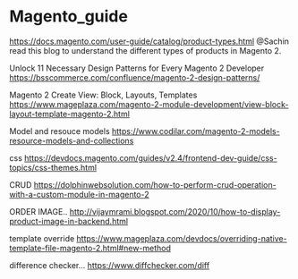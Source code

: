 # Magento_guide


https://docs.magento.com/user-guide/catalog/product-types.html
@Sachin read this blog to understand the different types of products in Magento 2.

Unlock 11 Necessary Design Patterns for Every Magento 2 Developer
https://bsscommerce.com/confluence/magento-2-design-patterns/


Magento 2 Create View: Block, Layouts, Templates
https://www.mageplaza.com/magento-2-module-development/view-block-layout-template-magento-2.html

Model and resouce models
https://www.codilar.com/magento-2-models-resource-models-and-collections

css
https://devdocs.magento.com/guides/v2.4/frontend-dev-guide/css-topics/css-themes.html


CRUD
https://dolphinwebsolution.com/how-to-perform-crud-operation-with-a-custom-module-in-magento-2


ORDER IMAGE..
http://vijaymrami.blogspot.com/2020/10/how-to-display-product-image-in-backend.html

template override 
https://www.mageplaza.com/devdocs/overriding-native-template-file-magento-2.html#new-method

difference checker...
https://www.diffchecker.com/diff
